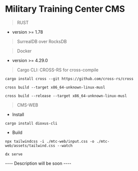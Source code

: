 # Military Training Center CMS

> RUST

- version >= 1.78

> SurrealDB over RocksDB

> Docker

- version >= 4.29.0

> Cargo CLI: CROSS-RS
> for cross-compile

```
cargo install cross --git https://github.com/cross-rs/cross

cross build --target x86_64-unknown-linux-musl

cross build --release --target x86_64-unknown-linux-musl
```

> CMS-WEB
- Install
```
cargo install dioxus-cli
```
- Build
```
npx tailwindcss -i ./mtc-web/input.css -o ./mtc-web/assets/tailwind.css --watch
```
```
dx serve
```
---- Description will be soon ----